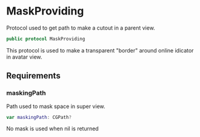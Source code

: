 # MaskProviding

Protocol used to get path to make a cutout in a parent view.

``` swift
public protocol MaskProviding 
```

This protocol is used to make a transparent "border" around online idicator in avatar view.

## Requirements

### maskingPath

Path used to mask space in super view.

``` swift
var maskingPath: CGPath? 
```

No mask is used when nil is returned
